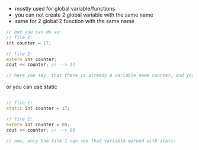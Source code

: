 - mostly used for global variable/functions
- you can not create 2 global variable with the same name
- same for 2 global 2 function with the same name

```cpp
// but you can do so:
// file 1:
int counter = 17;

// file 2:
extern int counter;
cout << counter; // --> 17

// here you say, that there is already a variable name counter, and you are going to take that content
```

or you can use static

```cpp

// file 1:
static int counter = 17;

// file 2:
extern int counter = 80;
cout << counter; // --> 80

// now, only the file 1 can see that variable marked with static
```


